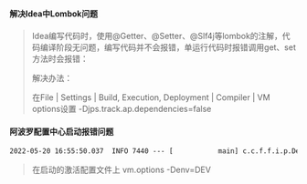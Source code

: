 ## 

#### 解决Idea中Lombok问题

>Idea编写代码时，使用@Getter、@Setter、@Slf4j等lombok的注解，代码编译阶段无问题，编写代码并不会报错，单运行代码时报错调用get、set方法时会报错：
>
>解决办法：
>
>在File | Settings | Build, Execution, Deployment | Compiler | VM options设置 -Djps.track.ap.dependencies=false





#### 阿波罗配置中心启动报错问题

```tex
2022-05-20 16:55:50.037  INFO 7440 --- [           main] c.c.f.f.i.p.DefaultServerProvider        : Environment is set to null. Because it is not available in either (1) JVM system property 'env', (2) OS env variable 'ENV' nor (3) property 'env' from the properties InputStream.
```

> 在启动的激活配置文件上  vm.options   -Denv=DEV
